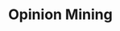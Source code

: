 ---
title: "Opinion Mining"

categories: ['']

tags: ['Opinion', 'Mining']

arwords: 'التنقيب عن الآراء'
arwords2: 'التعرف على الآراء'

arexps: []

enwords: ['Opinion Mining']

enexps: []

arlexicons: 'ن'
arlexicons2: 'ع'

enlexicons: 'O'

authors: ['Ruqayya Roshdy']

translators: ['']

citations: 'مقدمة في حوسبة اللغة العربية'

sources: 'مركز الملك عبدالله بن عبدالعزيز الدولي لخدمة اللغة العربية'

word: "true"

slug: ""
---